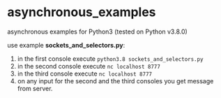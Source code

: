 # asynchronous_examples
asynchronous examples for Python3 (tested on Python v3.8.0)

use example **sockets_and_selectors.py**:
1.  in the first console execute `python3.8 sockets_and_selectors.py`
1.  in the second console execute `nc localhost 8777`
1.  in the third console execute `nc localhost 8777`
1.  on any input for the second and the third consoles you get message from server.
